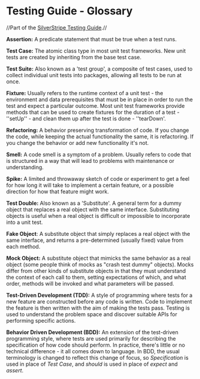 # Testing Guide - Glossary

//Part of the [SilverStripe Testing Guide](testing-guide).//

**Assertion:** A predicate statement that must be true when a test runs.

**Test Case:** The atomic class type in most unit test frameworks. New unit tests are created by inheriting from the
base test case.

**Test Suite:** Also known as a 'test group', a composite of test cases, used to collect individual unit tests into
packages, allowing all tests to be run at once.

**Fixture:** Usually refers to the runtime context of a unit test - the environment and data prerequisites that must be
in place in order to run the test and expect a particular outcome. Most unit test frameworks provide methods that can be
used to create fixtures for the duration of a test - ''setUp'' - and clean them up after the test is done - ''tearDown'.

**Refactoring:** A behavior preserving transformation of code. If you change the code, while keeping the actual
functionality the same, it is refactoring. If you change the behavior or add new functionality it's not.

**Smell:** A code smell is a symptom of a problem. Usually refers to code that is structured in a way that will lead to
problems with maintenance or understanding.

**Spike:** A limited and throwaway sketch of code or experiment to get a feel for how long it will take to implement a
certain feature, or a possible direction for how that feature might work.

**Test Double:** Also known as a 'Substitute'. A general term for a dummy object that replaces a real object with the
same interface. Substituting objects is useful when a real object is difficult or impossible to incorporate into a unit
test.

**Fake Object**: A substitute object that simply replaces a real object with the same interface, and returns a
pre-determined (usually fixed) value from each method.

**Mock Object:** A substitute object that mimicks the same behavior as a real object (some people think of mocks as
"crash test dummy" objects). Mocks differ from other kinds of substitute objects in that they must understand the
context of each call to them, setting expectations of which, and what order, methods will be invoked and what parameters
will be passed.

**Test-Driven Development (TDD):** A style of programming where tests for a new feature are constructed before any code
is written. Code to implement the feature is then written with the aim of making the tests pass. Testing is used to
understand the problem space and discover suitable APIs for performing specific actions.

**Behavior Driven Development (BDD):** An extension of the test-driven programming style, where tests are used primarily
for describing the specification of how code should perform. In practice, there's little or no technical difference - it
all comes down to language. In BDD, the usual terminology is changed to reflect this change of focus, so *Specification*
is used in place of *Test Case*, and *should* is used in place of *expect* and *assert*.
